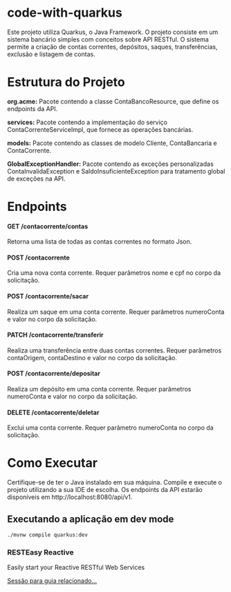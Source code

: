 # code-with-quarkus

Este projeto utiliza Quarkus, o Java Framework. O projeto consiste em um sistema bancário simples com conceitos sobre API RESTful. O sistema permite a criação de contas correntes, depósitos, saques, transferências, exclusão e listagem de contas.

# Estrutura do Projeto
**org.acme:** Pacote contendo a classe ContaBancoResource, que define os endpoints da API.

**services:** Pacote contendo a implementação do serviço ContaCorrenteServiceImpl, que fornece as operações bancárias.

**models:** Pacote contendo as classes de modelo Cliente, ContaBancaria e ContaCorrente.

**GlobalExceptionHandler:** Pacote contendo as exceções personalizadas ContaInvalidaException e SaldoInsuficienteException para tratamento global de exceções na API.

# Endpoints

#### GET /contacorrente/contas
Retorna uma lista de todas as contas correntes no formato Json.

#### POST /contacorrente
Cria uma nova conta corrente. Requer parâmetros nome e cpf no corpo da solicitação.

#### POST /contacorrente/sacar
Realiza um saque em uma conta corrente. Requer parâmetros numeroConta e valor no corpo da solicitação.

#### PATCH /contacorrente/transferir
Realiza uma transferência entre duas contas correntes. Requer parâmetros contaOrigem, contaDestino e valor no corpo da solicitação.

#### POST /contacorrente/depositar
Realiza um depósito em uma conta corrente. Requer parâmetros numeroConta e valor no corpo da solicitação.

#### DELETE /contacorrente/deletar
Exclui uma conta corrente. Requer parâmetro numeroConta no corpo da solicitação.

# Como Executar
Certifique-se de ter o Java instalado em sua máquina.
Compile e execute o projeto utilizando a sua IDE de escolha.
Os endpoints da API estarão disponíveis em http://localhost:8080/api/v1.


## Executando a aplicação em dev mode
```shell script
./mvnw compile quarkus:dev
```

### RESTEasy Reactive

Easily start your Reactive RESTful Web Services

[Sessão para guia relacionado...](https://quarkus.io/guides/getting-started-reactive#reactive-jax-rs-resources)

